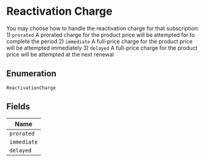 
# Reactivation Charge

You may choose how to handle the reactivation charge for that subscription: 1) `prorated` A prorated charge for the product price will be attempted for to complete the period 2) `immediate` A full-price charge for the product price will be attempted immediately 3) `delayed` A full-price charge for the product price will be attempted at the next renewal

## Enumeration

`ReactivationCharge`

## Fields

| Name |
|  --- |
| `prorated` |
| `immediate` |
| `delayed` |

